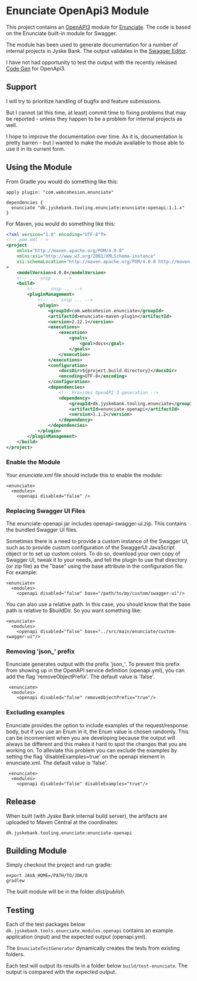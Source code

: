 # Enunciate OpenApi3 Module #

This project contains an [OpenAPI3](https://github.com/OAI/OpenAPI-Specification) module for [Enunciate](https://github.com/stoicflame/enunciate).
The code is based on the Enunciate built-in module for Swagger.

The module has been used to generate documentation for a number of internal projects in Jyske Bank.
The output validates in the [Swagger Editor](http://editor.swagger.io/).

I have not had opportunity to test the output with the recently released [Code Gen](https://swagger.io/swagger-codegen/) for OpenApi3.

## Support ##

I will try to prioritize handling of bugfix and feature submissions.

But I cannot (at this time, at least) commit time to fixing problems that may be reported - unless they happen to be a problem for internal projects as well.

I hope to improve the documentation over time.
As it is, documentation is pretty barren - but I wanted to make the module available to those able to use it in its current form.


## Using the Module ##

From Gradle you would do something like this:

    apply plugin: "com.webcohesion.enunciate"

    dependencies {
      enunciate "dk.jyskebank.tooling.enunciate:enunciate-openapi:1.1.x"
    }


For Maven, you would do something like this:

```xml
<?xml version="1.0" encoding="UTF-8"?>
<!-- pom.xml -->
<project
    xmlns="http://maven.apache.org/POM/4.0.0"
    xmlns:xsi="http://www.w3.org/2001/XMLSchema-instance" 
    xsi:schemaLocation="http://maven.apache.org/POM/4.0.0 http://maven.apache.org/maven-v4_0_0.xsd"
>
    <modelVersion>4.0.0</modelVersion>
    <!-- ... snip ... -->
    <build>
        <!-- ... snip ... -->
        <pluginManagement>
            <!-- ... snip ... -->
            <plugin>
                <groupId>com.webcohesion.enunciate</groupId>
                <artifactId>enunciate-maven-plugin</artifactId>
                <version>2.12.1</version>
                <executions>
                    <execution>
                        <goals>
                            <goal>docs</goal>
                        </goals>
                    </execution>
                </executions>
                <configuration>
                    <docsDir>${project.build.directory}</docsDir>
                    <encoding>UTF-8</encoding>
                </configuration>
                <dependencies>
                    <!-- Provides OpenAPI 3 generation -->
                    <dependency>
                        <groupId>dk.jyskebank.tooling.enunciate</groupId>
                        <artifactId>enunciate-openapi</artifactId>
                        <version>1.1.2</version>
                    </dependency>
                </dependencies>
            </plugin>
        </pluginManagement>
    </build>
</project>
```

### Enable the Module ###

Your _enunciate.xml_ file should include this to enable the module:
    
	<enunciate>
	  <modules>
	    <openapi disabled="false" />

### Replacing Swagger UI Files ###

The enunciate-openapi jar includes openapi-swagger-ui.zip. This contains the bundled Swagger UI files.

Sometimes there is a need to provide a custom instance of the Swagger UI, such as to provide custom configuration of the SwaggerUI JavaScript object or to set up custom colors.
To do so, download your own copy of Swagger UI, tweak it to your needs, and tell the plugin to use that directory (or zip file) as the "base" using the base attribute in the configuration file. For example:

	<enunciate>
	  <modules>
	    <openapi disabled="false" base="/path/to/my/custom/swagger-ui"/>

You can also use a relative path. In this case, you should know that the base path is relative to $buildDir. So you want something like:

	<enunciate>
	  <modules>
	    <openapi disabled="false" base="../src/main/enunciate/custom-swagger-ui"/>

### Removing 'json_' prefix ###
Enunciate generates output with the prefix 'json_'. To prevent this prefix from showing up in the OpenAPI service definition (openapi.yml), you
can add the flag 'removeObjectPrefix'. The default value is 'false'.

     <enunciate>
	  <modules>
	    <openapi disabled="false" removeObjectPrefix="true"/>

### Excluding examples ###
Enunciate provides the option to include examples of the request/response body, but if you use an Enum in it, the Enum value
is chosen randomly. This can be inconvenient when you are developing because the output will always be different and this makes it hard to spot the changes that you are working on. 
To alleviate this problem you can exclude the examples by setting the flag 'disableExamples=true' on the openapi element in enunciate.xml. The default value is 'false'.

     <enunciate>
	  <modules>
	    <openapi disabled="false" disableExamples="true"/>

## Release ##

When built (with Jyske Bank internal build server), the artifacts are uploaded to Maven Central at the coordinates:

	dk.jyskebank.tooling.enunciate:enunciate-openapi


## Building Module ##

Simply checkout the project and run gradle:

    export JAVA_HOME=/PATH/TO/JDK/8
    gradlew
    
The built module will be in the folder _dist/publish_.

## Testing ##

Each of the test packages below `dk.jyskebank.tools.enunciate.modules.openapi` contains an example application (input) and the expected output (openapi.yml).

The `EnunciateTestGenerator` dynamically creates the tests from existing folders.

Each test will output its results in a folder below `build/test-enunciate`. The output is compared with the expected output.

